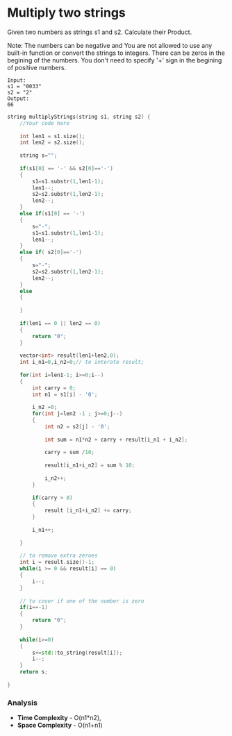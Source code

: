# Multiply two strings

Given two numbers as strings s1 and s2. Calculate their Product.

Note: The numbers can be negative and You are not allowed to use any built-in function or convert the strings to integers. There can be zeros in the begining of the numbers. You don't need to specify '+' sign in the begining of positive numbers.

```
Input:
s1 = "0033"
s2 = "2"
Output:
66
```

```cpp
string multiplyStrings(string s1, string s2) {
    //Your code here
    
    int len1 = s1.size();
    int len2 = s2.size();
    
    string s="";
    
    if(s1[0] == '-' && s2[0]=='-')
    {
        s1=s1.substr(1,len1-1);
        len1--;
        s2=s2.substr(1,len2-1);
        len2--;
    }
    else if(s1[0] == '-')
    {
        s="-";
        s1=s1.substr(1,len1-1);
        len1--;
    }
    else if( s2[0]=='-')
    {
        s="-";
        s2=s2.substr(1,len2-1);
        len2--;
    }
    else
    {
        
    }
    
    if(len1 == 0 || len2 == 0)
    {
        return "0";
    }
    
    vector<int> result(len1+len2,0);
    int i_n1=0,i_n2=0;// to interate result;
    
    for(int i=len1-1; i>=0;i--)
    {
        int carry = 0;
        int n1 = s1[i] - '0';
        
        i_n2 =0;
        for(int j=len2 -1 ; j>=0;j--)
        {
            int n2 = s2[j] - '0';
            
            int sum = n1*n2 + carry + result[i_n1 + i_n2];
            
            carry = sum /10;
            
            result[i_n1+i_n2] = sum % 10;
            
            i_n2++;
        }
        
        if(carry > 0)
        {
            result [i_n1+i_n2] += carry;
        }
        
        i_n1++;
        
    }
    
    // to remove extra zeroes
    int i = result.size()-1;
    while(i >= 0 && result[i] == 0)
    {
        i--;
    }
    
    // to cover if one of the number is zero
    if(i==-1)
    {
        return "0";
    }
    
    while(i>=0)
    {
        s+=std::to_string(result[i]);
        i--;
    }
    return s;
    
}
```

### Analysis
- **Time Complexity** - O(n1*n2), 
- **Space Complexity** - O(n1+n1)